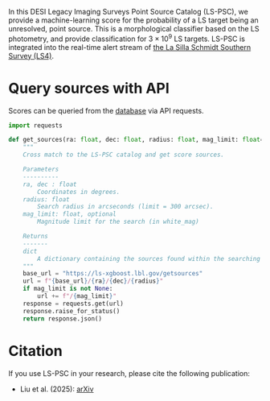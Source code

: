 In this DESI Legacy Imaging Surveys Point Source Catalog (LS-PSC), we provide a machine-learning score for the probability of a LS target being an unresolved, point source. This is a morphological classifier based on the LS photometry, and provide classification for $3\times10^9$ LS targets. LS-PSC is integrated into the real-time alert stream of [the La Silla Schmidt Southern Survey (LS4)](https://sites.northwestern.edu/ls4/).

# Query sources with API
Scores can be queried from the [database](https://ls-xgboost.lbl.gov) via API requests.

```python
import requests

def get_sources(ra: float, dec: float, radius: float, mag_limit: float=None) -> dict:
    """
    Cross match to the LS-PSC catalog and get score sources.

    Parameters
    ----------
    ra, dec : float
        Coordinates in degrees.
    radius: float
        Search radius in arcseconds (limit = 300 arcsec).
    mag_limit: float, optional
        Magnitude limit for the search (in white_mag)

    Returns
    -------
    dict
        A dictionary containing the sources found within the searching radius.
    """
    base_url = "https://ls-xgboost.lbl.gov/getsources"
    url = f"{base_url}/{ra}/{dec}/{radius}"
    if mag_limit is not None:
        url += f"/{mag_limit}"
    response = requests.get(url)
    response.raise_for_status()
    return response.json()

```

# Citation
If you use LS-PSC in your research, please cite the following publication:
- Liu et al. (2025): [arXiv](https://arxiv.org/abs/2505.17174)
